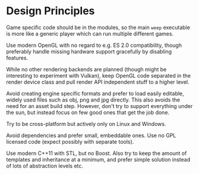 Design Principles
=================

Game specific code should be in the modules, so the main `weep` executable is more like a generic player which can run multiple different games.

Use modern OpenGL with no regard to e.g. ES 2.0 compatibility, though preferably handle missing hardware support gracefully by disabling features.

While no other rendering backends are planned (though might be interesting to experiment with Vulkan), keep OpenGL code separated in the render device class and pull render API independent stuff to a higher level.

Avoid creating engine specific formats and prefer to load easily editable, widely used files such as obj, png and jpg directly. This also avoids the need for an asset build step. However, don't try to support everything under the sun, but instead focus on few good ones that get the job done.

Try to be cross-platform but actively only on Linux and Windows.

Avoid dependencies and prefer small, embeddable ones. Use no GPL licensed code (expect possibly with separate tools).

Use modern C++11 with STL, but no Boost. Also try to keep the amount of templates and inheritance at a minimum, and prefer simple solution instead of lots of abstraction levels etc.

